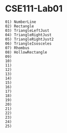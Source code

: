 # CSE111-Lab01

    01) NumberLine
    02) Rectangle
    03) TriangleLeftJust
    04) TriangleRightJust
    05) TriangleRightJust2
    06) TriangleIsosceles
    07) Rhombus
    08) HollowRectangle
    09)
    10)
    11)
    12)
    13)
    14)
    15)
    16)
    17)
    18)
    19)
    20)
    21)
    22)
    23)
    24)
    25)
